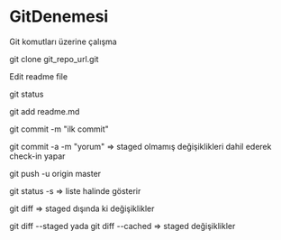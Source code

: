 # GitDenemesi
Git komutları üzerine çalışma

git clone git_repo_url.git

Edit readme file

git status

git add readme.md

git commit -m "ilk commit"

git commit -a -m "yorum" => staged olmamış değişiklikleri dahil ederek check-in yapar

git push -u origin master

git status -s => liste halinde gösterir

git diff => staged dışında ki değişiklikler

git diff --staged yada git diff --cached => staged değişiklikler

